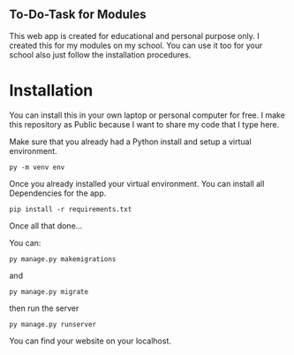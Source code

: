 ## To-Do-Task for Modules

This web app is created for educational and personal purpose only. I created this for my modules on my school. You can use it too for your school also just follow the installation procedures.

# Installation
You can install this in your own laptop or personal computer for free. I make this repository as Public because I want to share my code that I type here.

Make sure that you already had a Python install and setup a virtual environment.

```
py -m venv env
```

Once you already installed your virtual environment. You can install all Dependencies for the app.

```
pip install -r requirements.txt
```

Once all that done...

You can:
```
py manage.py makemigrations
```
and
```
py manage.py migrate
```
then run the server
```
py manage.py runserver
```

You can find your website on your localhost.

